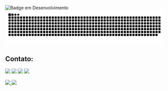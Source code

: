 ![Badge em Desenvolvimento](http://img.shields.io/static/v1?label=STATUS&message=EM%20DESENVOLVIMENTO&color=GREEN&style=for-the-badge)<br>
![Snake animation](https://raw.githubusercontent.com/platane/snk/output/github-contribution-grid-snake-dark.svg)

## Contato:
<div>
<a href="https://www.youtube.com/@crespo2009" target="_blank"><img src="https://img.shields.io/badge/YouTube-FF0000?style=for-the-badge&logo=youtube&logoColor=white" target="_blank"></a>
<a href="https://instagram.com/caiocwc" target="_blank"><img src="https://img.shields.io/badge/-Instagram-%23E4405F?style=for-the-badge&logo=instagram&logoColor=white" target="_blank"></a>
<a href="https://www.twitch.tv/caiocrespo" target="_blank"><img src="https://img.shields.io/badge/Twitch-9146FF?style=for-the-badge&logo=twitch&logoColor=white" target="_blank"></a>
<a href = "mailto:caio@pixcode.com.br"><img src="https://img.shields.io/badge/Gmail-D14836?style=for-the-badge&logo=gmail&logoColor=white" target="_blank"></a>
</div>

<br>
<div>
<a href="https://github.com/caiowestphalen">
<img height="180em" src="https://github-readme-stats.vercel.app/api/top-langs/?username=caiowestphalen&layout=compact&langs_count=7&theme=dracula"/>
<img height="180em" src="https://github-readme-stats.vercel.app/api?username=caiowestphalen&show_icons=true&theme=dracula&include_all_commits=true&count_private=true"/>
</div>
  


